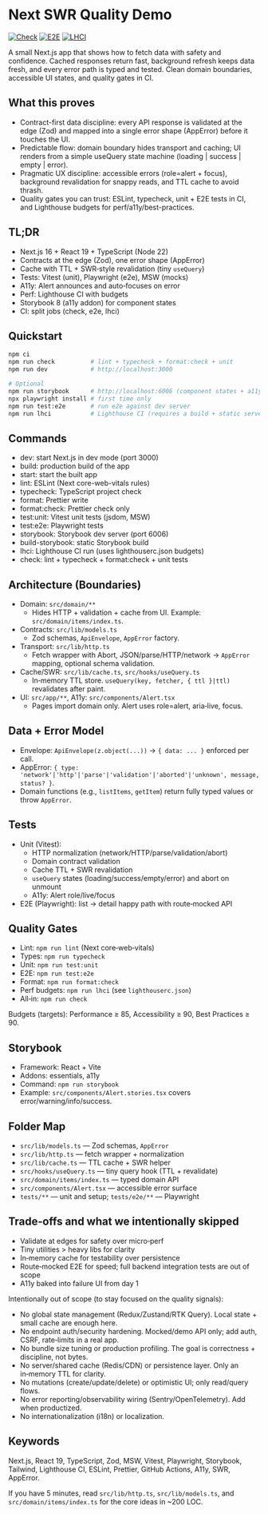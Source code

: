 # Next SWR Quality Demo

[![Check](https://github.com/akin-oz/next-swr-quality-demo/actions/workflows/check.yml/badge.svg?branch=main)](https://github.com/akin-oz/next-swr-quality-demo/actions/workflows/check.yml?query=branch%3Amain) [![E2E](https://github.com/akin-oz/next-swr-quality-demo/actions/workflows/e2e.yml/badge.svg?branch=main)](https://github.com/akin-oz/next-swr-quality-demo/actions/workflows/e2e.yml?query=branch%3Amain) [![LHCI](https://github.com/akin-oz/next-swr-quality-demo/actions/workflows/lhci.yml/badge.svg?branch=main)](https://github.com/akin-oz/next-swr-quality-demo/actions/workflows/lhci.yml?query=branch%3Amain)

A small Next.js app that shows how to fetch data with safety and confidence. Cached responses return fast, background refresh keeps data fresh, and every error path is typed and tested. Clean domain boundaries, accessible UI states, and quality gates in CI.

## What this proves

- Contract-first data discipline: every API response is validated at the edge (Zod) and mapped into a single error shape (AppError) before it touches the UI.
- Predictable flow: domain boundary hides transport and caching; UI renders from a simple useQuery state machine (loading | success | empty | error).
- Pragmatic UX discipline: accessible errors (role=alert + focus), background revalidation for snappy reads, and TTL cache to avoid thrash.
- Quality gates you can trust: ESLint, typecheck, unit + E2E tests in CI, and Lighthouse budgets for perf/a11y/best-practices.

## TL;DR

- Next.js 16 + React 19 + TypeScript (Node 22)
- Contracts at the edge (Zod), one error shape (AppError)
- Cache with TTL + SWR‑style revalidation (tiny `useQuery`)
- Tests: Vitest (unit), Playwright (e2e), MSW (mocks)
- A11y: Alert announces and auto‑focuses on error
- Perf: Lighthouse CI with budgets
- Storybook 8 (a11y addon) for component states
- CI: split jobs (check, e2e, lhci)

## Quickstart

```bash
npm ci
npm run check          # lint + typecheck + format:check + unit
npm run dev            # http://localhost:3000

# Optional
npm run storybook      # http://localhost:6006 (component states + a11y)
npx playwright install # first time only
npm run test:e2e       # run e2e against dev server
npm run lhci           # Lighthouse CI (requires a build + static serve)
```

## Commands

- dev: start Next.js in dev mode (port 3000)
- build: production build of the app
- start: start the built app
- lint: ESLint (Next core-web-vitals rules)
- typecheck: TypeScript project check
- format: Prettier write
- format:check: Prettier check only
- test:unit: Vitest unit tests (jsdom, MSW)
- test:e2e: Playwright tests
- storybook: Storybook dev server (port 6006)
- build-storybook: static Storybook build
- lhci: Lighthouse CI run (uses lighthouserc.json budgets)
- check: lint + typecheck + format:check + unit tests

## Architecture (Boundaries)

- Domain: `src/domain/**`
  - Hides HTTP + validation + cache from UI. Example: `src/domain/items/index.ts`.
- Contracts: `src/lib/models.ts`
  - Zod schemas, `ApiEnvelope`, `AppError` factory.
- Transport: `src/lib/http.ts`
  - Fetch wrapper with Abort, JSON/parse/HTTP/network → `AppError` mapping, optional schema validation.
- Cache/SWR: `src/lib/cache.ts`, `src/hooks/useQuery.ts`
  - In‑memory TTL store. `useQuery(key, fetcher, { ttl }|ttl)` revalidates after paint.
- UI: `src/app/**`, A11y: `src/components/Alert.tsx`
  - Pages import domain only. Alert uses role=alert, aria‑live, focus.

## Data + Error Model

- Envelope: `ApiEnvelope(z.object(...))` → `{ data: ... }` enforced per call.
- AppError: `{ type: 'network'|'http'|'parse'|'validation'|'aborted'|'unknown', message, status? }`.
- Domain functions (e.g., `listItems`, `getItem`) return fully typed values or throw `AppError`.

## Tests

- Unit (Vitest):
  - HTTP normalization (network/HTTP/parse/validation/abort)
  - Domain contract validation
  - Cache TTL + SWR revalidation
  - `useQuery` states (loading/success/empty/error) and abort on unmount
  - A11y: Alert role/live/focus
- E2E (Playwright): list → detail happy path with route‑mocked API

## Quality Gates

- Lint: `npm run lint` (Next core‑web‑vitals)
- Types: `npm run typecheck`
- Unit: `npm run test:unit`
- E2E: `npm run test:e2e`
- Format: `npm run format:check`
- Perf budgets: `npm run lhci` (see `lighthouserc.json`)
- All‑in: `npm run check`

Budgets (targets): Performance ≥ 85, Accessibility ≥ 90, Best Practices ≥ 90.

## Storybook

- Framework: React + Vite
- Addons: essentials, a11y
- Command: `npm run storybook`
- Example: `src/components/Alert.stories.tsx` covers error/warning/info/success.

## Folder Map

- `src/lib/models.ts` — Zod schemas, `AppError`
- `src/lib/http.ts` — fetch wrapper + normalization
- `src/lib/cache.ts` — TTL cache + SWR helper
- `src/hooks/useQuery.ts` — tiny query hook (TTL + revalidate)
- `src/domain/items/index.ts` — typed domain API
- `src/components/Alert.tsx` — accessible error surface
- `tests/**` — unit and setup; `tests/e2e/**` — Playwright

## Trade‑offs and what we intentionally skipped

- Validate at edges for safety over micro‑perf
- Tiny utilities > heavy libs for clarity
- In‑memory cache for testability over persistence
- Route‑mocked E2E for speed; full backend integration tests are out of scope
- A11y baked into failure UI from day 1

Intentionally out of scope (to stay focused on the quality signals):

- No global state management (Redux/Zustand/RTK Query). Local state + small cache are enough here.
- No endpoint auth/security hardening. Mocked/demo API only; add auth, CSRF, rate‑limits in a real app.
- No bundle size tuning or production profiling. The goal is correctness + discipline, not bytes.
- No server/shared cache (Redis/CDN) or persistence layer. Only an in‑memory TTL for clarity.
- No mutations (create/update/delete) or optimistic UI; only read/query flows.
- No error reporting/observability wiring (Sentry/OpenTelemetry). Add when productized.
- No internationalization (i18n) or localization.

## Keywords

Next.js, React 19, TypeScript, Zod, MSW, Vitest, Playwright, Storybook, Tailwind, Lighthouse CI, ESLint, Prettier, GitHub Actions, A11y, SWR, AppError.

If you have 5 minutes, read `src/lib/http.ts`, `src/lib/models.ts`, and `src/domain/items/index.ts` for the core ideas in ~200 LOC.
